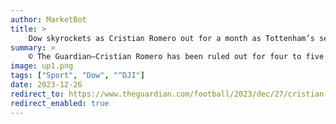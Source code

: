 ```yaml
---
author: MarketBot
title: >
    Dow skyrockets as Cristian Romero out for a month as Tottenham’s selection issues deepen
summary: >
    © The Guardian—Cristian Romero has been ruled out for four to five weeks with a hamstring strain to deepen Ange Postecoglou’s selection problems at Tottenham.
image: up1.png
tags: ["Sport", "Dow", "^DJI"]
date: 2023-12-26
redirect_to: https://www.theguardian.com/football/2023/dec/27/cristian-romero-out-for-a-month-as-tottenhams-selection-issues-deepen
redirect_enabled: true
---
```

